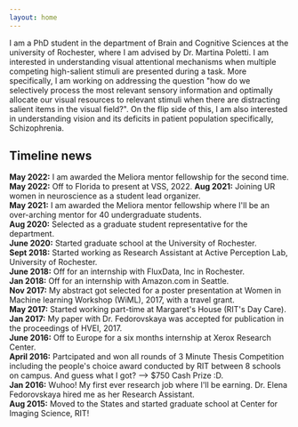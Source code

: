 ```yaml
---
layout: home
---
```


I am a PhD student in the department of Brain and Cognitive Sciences at the university of Rochester, where I am advised by Dr. Martina Poletti. I am interested in understanding visual attentional mechanisms when multiple competing high-salient stimuli are presented during a task. More specifically, I am working on addressing the question "how do we selectively process the most relevant sensory information and optimally allocate our visual resources to relevant stimuli when there are distracting salient items in the visual field?". On the flip side of this, I am also interested in understanding vision and its deficits in patient population specifically, Schizophrenia.

## Timeline news
 __May 2022:__ I am awarded the Meliora mentor fellowship for the second time.<br>
 __May 2022:__ Off to Florida to present at VSS, 2022.
 __Aug 2021:__ Joining UR women in neuroscience as a student lead organizer.<br>
 __May 2021:__ I am awarded the Meliora mentor fellowship where I'll be an over-arching mentor for 40 undergraduate students.<br>
 __Aug 2020:__ Selected as a graduate student representative for the department.<br>
 __June 2020:__ Started graduate school at the University of Rochester.<br>
 __Sept 2018:__ Started working as Research Assistant at Active Perception Lab, University of Rochester.<br>
 __June 2018:__ Off for an internship with FluxData, Inc in Rochester.<br>
 __Jan 2018:__ Off for an internship with Amazon.com in Seattle.<br>
 __Nov 2017:__ My abstract got selected for a poster presentation at Women in Machine learning Workshop (WiML), 2017, with a travel grant.<br>
 __May 2017:__ Started working part-time at Margaret's House (RIT's Day Care).<br>
 __Jan 2017:__ My paper with Dr. Fedorovskaya was accepted for publication in the proceedings of HVEI, 2017.<br>
 __June 2016:__ Off to Europe for a six months internship at Xerox Research Center.<br>
 __April 2016:__ Partcipated and won all rounds of 3 Minute Thesis Competition including the people's choice award conducted by RIT between 8 schools on campus. And guess what I got? --> $750 Cash Prize :D.<br>
 __Jan 2016:__ Wuhoo! My first ever research job where I'll be earning. Dr. Elena Fedorovskaya hired me as her Research Assistant.<br>
 __Aug 2015:__ Moved to the States and started graduate school at Center for Imaging Science, RIT!<br>


  
